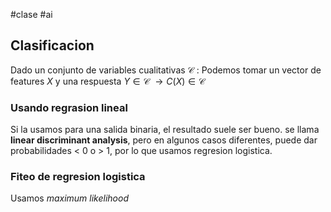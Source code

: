 #clase #ai 
## Clasificacion
Dado un conjunto de variables cualitativas $\mathcal{C}$ : Podemos tomar un vector de features $X$ y una respuesta $Y \in \mathcal{C}$  $\rightarrow C(X) \in \mathcal{C}$ 

### Usando regrasion lineal
Si la usamos para una salida binaria, el resultado suele ser bueno. se llama **linear discriminant analysis**, pero en algunos casos diferentes, puede dar probabilidades < 0 o > 1, por lo que usamos regresion logistica.

### Fiteo de regresion logistica
Usamos *maximum likelihood*

